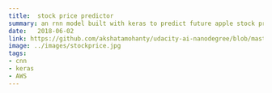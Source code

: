 ```yaml
---
title:  stock price predictor
summary: an rnn model built with keras to predict future apple stock prices
date:   2018-06-02
link: https://github.com/akshatamohanty/udacity-ai-nanodegree/blob/master/project-06-aind2-rnn/StockPricePrediction.ipynb
image: ../images/stockprice.jpg
tags:
- cnn
- keras
- AWS
---
```


